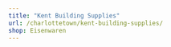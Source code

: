 ```yaml
---
title: "Kent Building Supplies"
url: /charlottetown/kent-building-supplies/
shop: Eisenwaren
---
```

